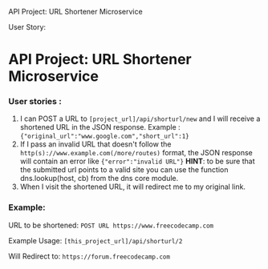 API Project: URL Shortener Microservice

User Story:



# API Project: URL Shortener Microservice

### User stories :

1. I can POST a URL to `[project_url]/api/shorturl/new` and I will receive a shortened URL in the JSON response.
Example : `{"original_url":"www.google.com","short_url":1}`
2. If I pass an invalid URL that doesn't follow the `http(s)://www.example.com(/more/routes)` format, the JSON response will contain an error like `{"error":"invalid URL"}`
**HINT**: to be sure that the submitted url points to a valid site you can use the function dns.lookup(host, cb) from the dns core module.
3. When I visit the shortened URL, it will redirect me to my original link.

### Example:

URL to be shortened: `POST URL https://www.freecodecamp.com`

Example Usage: `[this_project_url]/api/shorturl/2`

Will Redirect to: `https://forum.freecodecamp.com`
